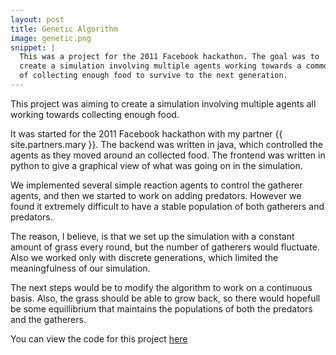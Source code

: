 ```yaml
---
layout: post
title: Genetic Algorithm
image: genetic.png
snippet: |
  This was a project for the 2011 Facebook hackathon. The goal was to
  create a simulation involving multiple agents working towards a common goal
  of collecting enough food to survive to the next generation. 
---
```

This project was aiming to create a simulation involving multiple agents all
working towards collecting enough food. 

It was started for the 2011 Facebook hackathon with my partner 
{{ site.partners.mary }}. The backend was written in java, which controlled the
agents as they moved around an collected food. The frontend was written in
python to give a graphical view of what was going on in the simulation. 

We implemented several simple reaction agents to control the gatherer agents,
and then we started to work on adding predators. However we found it extremely
difficult to have a stable population of both gatherers and predators.

The reason, I believe, is that we set up the simulation with a constant amount
of grass every round, but the number of gatherers would fluctuate. Also we
worked only with discrete generations, which limited the meaningfulness of our
simulation. 

The next steps would be to modify the algorithm to work on a continuous basis.
Also, the grass should be able to grow back, so there would hopefull be some
equillibrium that maintains the populations of both the predators and the
gatherers. 

You can view the code for this project
[here](https://github.com/zipcodeman/genetic-algorithm)
